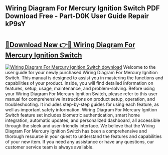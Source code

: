 ## Wiring Diagram For Mercury Ignition Switch PDF Download Free - Part-D0K User Guide Repair kP9sY

# <h2><a href="http://dfkmfuf.blite.top/?on=Wiring+Diagram+For+Mercury+Ignition+Switch">🔗Download New 👉🔴 Wiring Diagram For Mercury Ignition Switch</a></h2>

[![Wiring Diagram For Mercury Ignition Switch download](https://i.imgur.com/lujVjoI.png)](http://dfkmfuf.blite.top/?on=Wiring+Diagram+For+Mercury+Ignition+Switch)
Welcome to the user guide for your newly purchased Wiring Diagram For Mercury Ignition Switch. This manual is designed to assist you in mastering the functions and capabilities of your product. Inside, you will find detailed information on features, setup, usage, maintenance, and problem-solving. Before using your Wiring Diagram For Mercury Ignition Switch, please refer to this user manual for comprehensive instructions on product setup, operation, and troubleshooting. It includes step-by-step guides for using each feature, as well as important safety information. Wiring Diagram For Mercury Ignition Switch feature set includes biometric authentication, smart home integration, automatic updates, and personalized dashboard, all accessible through the sleek and user-friendly interface. We believe that the Wiring Diagram For Mercury Ignition Switch has been a comprehensive and thorough resource in your quest to understand the features and capabilities of your new item. If you need any assistance or have any questions, our customer service team is always available.
